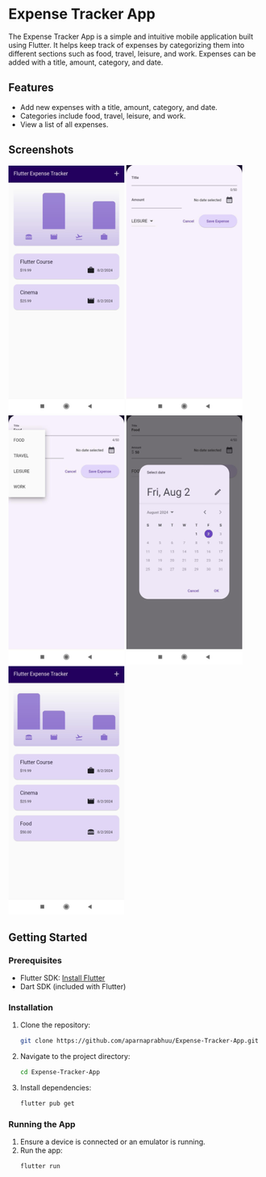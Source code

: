 # Expense Tracker App

The Expense Tracker App is a simple and intuitive mobile application built using Flutter. It helps keep track of expenses by categorizing them into different sections such as food, travel, leisure, and work. Expenses can be added with a title, amount, category, and date.

## Features

- Add new expenses with a title, amount, category, and date.
- Categories include food, travel, leisure, and work.
- View a list of all expenses.

## Screenshots

<p >
  <img src="lib/screenshots/e1.jpg" alt="Screenshot 1" width="230"/>  
  <img src="lib/screenshots/e2.jpg" alt="Screenshot 1" width="230"/>  
  <img src="lib/screenshots/e3.jpg" alt="Screenshot 1" width="230"/>
  <img src="lib/screenshots/e4.jpg" alt="Screenshot 1" width="230"/>
  <img src="lib/screenshots/e5.jpg" alt="Screenshot 1" width="230"/>
</p>


## Getting Started

### Prerequisites

- Flutter SDK: [Install Flutter](https://flutter.dev/docs/get-started/install)
- Dart SDK (included with Flutter)

### Installation

1. Clone the repository:
    ```sh
    git clone https://github.com/aparnaprabhuu/Expense-Tracker-App.git
    ```
2. Navigate to the project directory:
    ```sh
    cd Expense-Tracker-App
    ```
3. Install dependencies:
    ```sh
    flutter pub get
    ```

### Running the App

1. Ensure a device is connected or an emulator is running.
2. Run the app:
    ```sh
    flutter run
    ```
